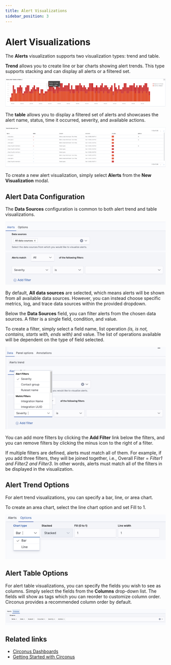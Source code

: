 ```yaml
---
title: Alert Visualizations
sidebar_position: 3
---
```


# Alert Visualizations

The **Alerts** visualization supports two visualization types: trend and table.

**Trend** allows you to create line or bar charts showing alert trends. This type supports stacking and can display all alerts or a filtered set.

![Alert Trend Visualization](../img/visualizations-alerts_trends.png)

The **table** allows you to display a filtered set of alerts and showcases the alert name, status, time it occurred, severity, and available actions.

![Alert Table Visualization](../img/visualizations-alerts_table.png)

To create a new alert visualization, simply select **Alerts** from the **New Visualization** modal.

## Alert Data Configuration

The **Data Sources** configuration is common to both alert trend and table visualizations.

![Alert Visualizations Data configuration](../img/visualizations-alert_data.png)

By default, **All data sources** are selected, which means alerts will be shown from all available data sources. However, you can instead choose specific metrics, log, and trace data sources within the provided dropdown.

Below the **Data Sources** field, you can filter alerts from the chosen data sources. A filter is a single field, condition, and value.

To create a filter, simply select a field name, list operation _(is, is not, contains, starts with, ends with)_ and value. The list of operations available will be dependent on the type of field selected.

![Alert Visualizations Filter configuration](../img/visualizations-alerts_filters.png)

You can add more filters by clicking the **Add Filter** link below the filters, and you can remove filters by clicking the minus icon to the right of a filter.

If multiple filters are defined, alerts must match all of them. For example, if you add three filters, they will be joined together, i.e., Overall Filter = _Filter1 and Filter2 and Filter3_. In other words, alerts must match all of the filters in be displayed in the visualization.

## Alert Trend Options

For alert trend visualizations, you can specify a bar, line, or area chart.

To create an area chart, select the line chart option and set Fill to 1.

![Alert Visualizations Trend option configuration](../img/visualizations-alerts_trend_options.png)

## Alert Table Options

For alert table visualizations, you can specify the fields you wish to see as columns. Simply select the fields from the **Columns** drop-down list. The fields will show as tags which you can reorder to customize column order. Circonus provides a recommended column order by default.

![Alert Visualizations Trend option configuration](../img/visualizations-alerts_table_options.png)

## Related links

- [Circonus Dashboards](/circonus3/dashboards/introduction/)
- [Getting Started with Circonus](/circonus3/getting-started/)
